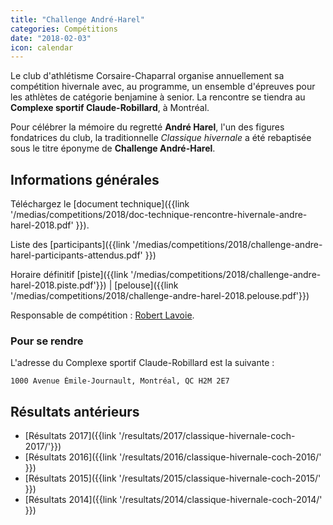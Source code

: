 ```yaml
---
title: "Challenge André-Harel"
categories: Compétitions
date: "2018-02-03"
icon: calendar
---
```


Le club d'athlétisme Corsaire-Chaparral organise annuellement sa compétition hivernale avec, au programme, un ensemble d'épreuves pour les athlètes de catégorie benjamine à senior. La rencontre se tiendra au **Complexe sportif Claude-Robillard**, à Montréal.

Pour célébrer la mémoire du regretté **André Harel**, l'un des figures fondatrices du club, la traditionnelle _Classique hivernale_ a été rebaptisée sous le titre éponyme de **Challenge André-Harel**.

## Informations générales

Téléchargez le [document technique]({{link '/medias/competitions/2018/doc-technique-rencontre-hivernale-andre-harel-2018.pdf' }}).

Liste des [participants]({{link '/medias/competitions/2018/challenge-andre-harel-participants-attendus.pdf' }})

Horaire définitif [piste]({{link '/medias/competitions/2018/challenge-andre-harel-2018.piste.pdf'}}) | [pelouse]({{link '/medias/competitions/2018/challenge-andre-harel-2018.pelouse.pdf'}})


Responsable de compétition : [Robert Lavoie](mailto:robertlecoach@gmail.com).

### Pour se rendre

L'adresse du Complexe sportif Claude-Robillard est la suivante :

```
1000 Avenue Émile-Journault, Montréal, QC H2M 2E7
```

## Résultats antérieurs

* [Résultats 2017]({{link '/resultats/2017/classique-hivernale-coch-2017/'}})
* [Résultats 2016]({{link '/resultats/2016/classique-hivernale-coch-2016/' }})
* [Résultats 2015]({{link '/resultats/2015/classique-hivernale-coch-2015/' }})
* [Résultats 2014]({{link '/resultats/2014/classique-hivernale-coch-2014/' }})
